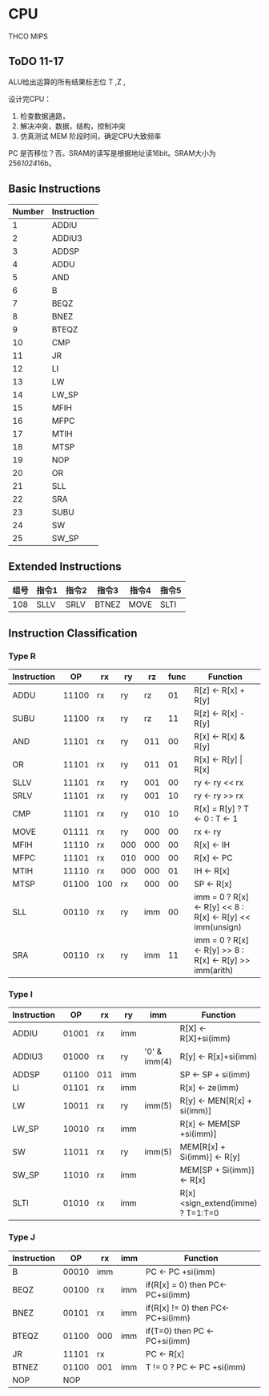 # CPU
THCO MIPS 

## ToDO 11-17
ALU给出运算的所有结果标志位
T ,Z , 

设计完CPU：
1. 检查数据通路，
2. 解决冲突，数据，结构，控制冲突
3. 仿真测试 MEM 阶段时间，确定CPU大致频率 

PC 是否移位？否。SRAM的读写是根据地址读16bit。SRAM大小为 256*1024*16b。


## Basic Instructions	
|Number|Instruction 
|:-----|-----------
|1     |ADDIU 
|2     |ADDIU3
|3     |ADDSP
|4     |ADDU
|5     |AND
|6     |B
|7     |BEQZ
|8     |BNEZ
|9     |BTEQZ
|10    |CMP
|11    |JR
|12    |LI
|13    |LW
|14    |LW_SP
|15    |MFIH
|16    |MFPC
|17    |MTIH
|18    |MTSP
|19    |NOP
|20    |OR
|21    |SLL
|22    |SRA
|23    |SUBU
|24    |SW
|25    |SW_SP

## Extended Instructions
|组号| 指令1 | 指令2 | 指令3 | 指令4 | 指令5
|:---|------|-------|-------|------|-----
|108 |SLLV|SRLV|BTNEZ|MOVE|SLTI

## Instruction Classification
### Type R
|Instruction | OP    | rx | ry | rz |func|Function
|:-----------|-------|--- |----|----|----|---------
|ADDU        | 11100 | rx | ry | rz | 01 | R[z] <- R[x] + R[y]
|SUBU        | 11100 | rx | ry | rz | 11 | R[z] <- R[x] - R[y]
|AND         | 11101 | rx | ry | 011| 00 | R[x] <- R[x] & R[y]
|OR          | 11101 | rx | ry | 011| 01 | R[x] <- R[y] \| R[x]
|SLLV        | 11101 | rx | ry | 001| 00 | ry   <- ry << rx
|SRLV        | 11101 | rx | ry | 001| 10 | ry   <- ry >> rx
|CMP         | 11101 | rx | ry | 010| 10 | R[x] = R[y] ? T <- 0 : T <- 1 
|MOVE        | 01111 | rx | ry | 000| 00 | rx   <- ry
|MFIH        | 11110 | rx | 000| 000| 00 | R[x] <- IH
|MFPC        | 11101 | rx | 010| 000| 00 | R[x] <- PC
|MTIH        | 11110 | rx | 000| 000| 01 | IH   <- R[x]
|MTSP        | 01100 | 100| rx | 000| 00 | SP   <- R[x]
|SLL         | 00110 | rx | ry | imm| 00 | imm = 0 ? R[x] <- R[y] << 8 : R[x] <- R[y] << imm(unsign)
|SRA         | 00110 | rx | ry | imm| 11 | imm = 0 ? R[x] <- R[y] >> 8 : R[x] <- R[y] >> imm(arith)
### Type I
|Instruction | OP    | rx | ry | imm         | Function
|:-----------|-------|----|----|-------------|---------
|ADDIU       | 01001 | rx | imm|             | R[X] <- R[X]+si(imm)
|ADDIU3      | 01000 | rx | ry |'0' & imm(4) | R[y] <- R[x]+si(imm)
|ADDSP       | 01100 |011 | imm|             | SP <- SP + si(imm)
|LI          | 01101 | rx | imm|             | R[x] <- ze(imm)
|LW          | 10011 | rx | ry | imm(5)      | R[y] <- MEN[R[x] + si(imm)]
|LW_SP       | 10010 | rx | imm|             | R[x] <- MEM[SP +si(imm)]
|SW          | 11011 | rx | ry | imm(5)      | MEM[R[x] + Si(imm)] ← R[y]
|SW_SP       | 11010 | rx | imm|             | MEM[SP + Si(imm)] ← R[x]
|SLTI        | 01010 | rx | imm|             | R[x]<sign_extend(imme) ? T=1:T=0

### Type J
|Instruction| OP     | rx | imm | Function |
|:----------|--------|----|-----|---------
|B          | 00010  |imm |     | PC <- PC +si(imm)
|BEQZ       | 00100  |rx  | imm | if(R[x] = 0) then PC<-PC+si(imm)
|BNEZ       | 00101  |rx  | imm | if(R[x] != 0) then PC<-PC+si(imm)
|BTEQZ      | 01100  |000 | imm | if(T=0) then PC <-PC+si(imm)
|JR         | 11101  |rx  |     | PC <- R[x]
|BTNEZ      | 01100  |001 | imm | T != 0 ? PC <- PC +si(imm)
|NOP        | NOP    |    |     | 
